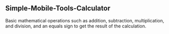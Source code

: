 ## Simple-Mobile-Tools-Calculator

 Basic mathematical operations such as addition, subtraction, multiplication, and division, and an equals sign to get the result of the calculation.


